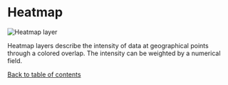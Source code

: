 # Heatmap

![Heatmap layer](https://d1a3f4spazzrp4.cloudfront.net/kepler.gl/documentation/layers-heat-map.png 'Heatmap layer')

Heatmap layers describe the intensity of data at geographical points through a colored overlap. The intensity can be weighted by a numerical field.

[Back to table of contents](../README.md)
